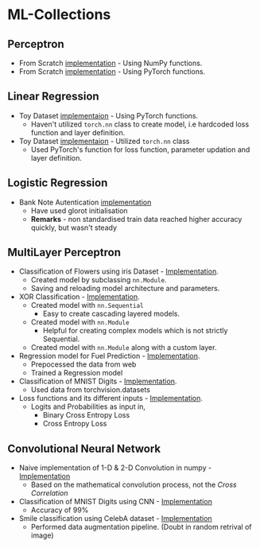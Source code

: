 # ML-Collections

## Perceptron
- From Scratch [implementation](/perceptron/Perceptron.ipynb
) - Using NumPy functions.
- From Scratch [implementation](/perceptron/Torch-Perceptron.ipynb
) - Using PyTorch functions.

## Linear Regression
- Toy Dataset [implementaion](Linear-Regression/Using-torch-operations.ipynb)  - Using PyTorch functions.
    - Haven't utilized `torch.nn` class to create model, i.e hardcoded loss function and layer definition.
- Toy Dataset [implementaion](Linear-Regression/Using-torchnn-functionalities.ipynb)  - Utilized `torch.nn` class
    - Used PyTorch's function for loss function, parameter updation and layer definition.

## Logistic Regression
- Bank Note Autentication [implementation](Logistic-Regression/BankNote-Authentication.ipynb)
    - Have used glorot initialisation
    - **Remarks** - non standardised train data reached higher accuracy quickly, but wasn't steady

## MultiLayer Perceptron
- Classification of  Flowers using iris Dataset - [Implementation](/MultiLayer-Perceptron/Classifying-Iris-flowers.ipynb).
    - Created model by subclassing `nn.Module`.
    - Saving and reloading model architecture and parameters.
- XOR Classification - [Implementation](/MultiLayer-Perceptron/XOR-Classification.ipynb).
    - Created model with `nn.Sequential`
        - Easy to create cascading layered models.
    - Created model with `nn.Module`
        - Helpful for creating complex models which is not strictly Sequential.
    - Created model with `nn.Module` along with a custom layer.  
- Regression model for Fuel Prediction - [Implementation](/MultiLayer-Perceptron/Predicting-fuel-efficiency.ipynb).
    - Prepocessed the data from web
    - Trained a Regression model
- Classification of MNIST Digits - [Implementation](MultiLayer-Perceptron/Classifying-MNIST-digits.ipynb).
    - Used data from torchvision.datasets
- Loss functions  and its different inputs - [Implementation](MultiLayer-Perceptron/Loss-functions.ipynb).
    - Logits and Probabilities as input in,
        - Binary Cross Entropy Loss
        - Cross Entropy Loss 

## Convolutional Neural Network
- Naive implementation of 1-D & 2-D Convolution in numpy - [Implementation](CNN/1D-and-2D-Convolution-naive.ipynb)
    - Based on the mathematical convolution process, not the *Cross Correlation*
- Classification of MNIST Digits using CNN - [Implementation](CNN/MNIST-digit-recognition-using-CNN.ipynb)
    - Accuracy of 99%
- Smile classification using CelebA dataset - [Implementation](CNN/Smile-classification.ipynb)
    - Performed data augmentation pipeline. (Doubt in random retrival of image)